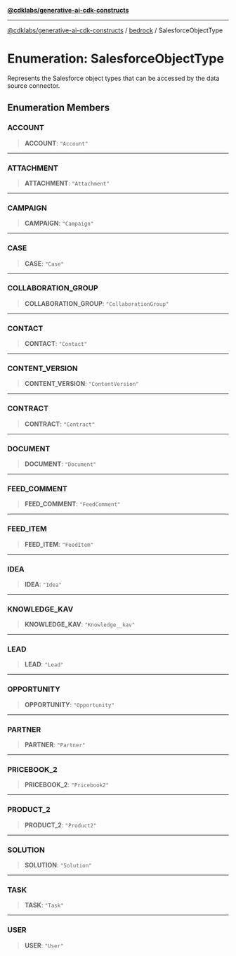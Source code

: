 [**@cdklabs/generative-ai-cdk-constructs**](../../../../README.md)

***

[@cdklabs/generative-ai-cdk-constructs](../../../../README.md) / [bedrock](../README.md) / SalesforceObjectType

# Enumeration: SalesforceObjectType

Represents the Salesforce object types that can be accessed by the data source connector.

## Enumeration Members

### ACCOUNT

> **ACCOUNT**: `"Account"`

***

### ATTACHMENT

> **ATTACHMENT**: `"Attachment"`

***

### CAMPAIGN

> **CAMPAIGN**: `"Campaign"`

***

### CASE

> **CASE**: `"Case"`

***

### COLLABORATION\_GROUP

> **COLLABORATION\_GROUP**: `"CollaborationGroup"`

***

### CONTACT

> **CONTACT**: `"Contact"`

***

### CONTENT\_VERSION

> **CONTENT\_VERSION**: `"ContentVersion"`

***

### CONTRACT

> **CONTRACT**: `"Contract"`

***

### DOCUMENT

> **DOCUMENT**: `"Document"`

***

### FEED\_COMMENT

> **FEED\_COMMENT**: `"FeedComment"`

***

### FEED\_ITEM

> **FEED\_ITEM**: `"FeedItem"`

***

### IDEA

> **IDEA**: `"Idea"`

***

### KNOWLEDGE\_KAV

> **KNOWLEDGE\_KAV**: `"Knowledge__kav"`

***

### LEAD

> **LEAD**: `"Lead"`

***

### OPPORTUNITY

> **OPPORTUNITY**: `"Opportunity"`

***

### PARTNER

> **PARTNER**: `"Partner"`

***

### PRICEBOOK\_2

> **PRICEBOOK\_2**: `"Pricebook2"`

***

### PRODUCT\_2

> **PRODUCT\_2**: `"Product2"`

***

### SOLUTION

> **SOLUTION**: `"Solution"`

***

### TASK

> **TASK**: `"Task"`

***

### USER

> **USER**: `"User"`
